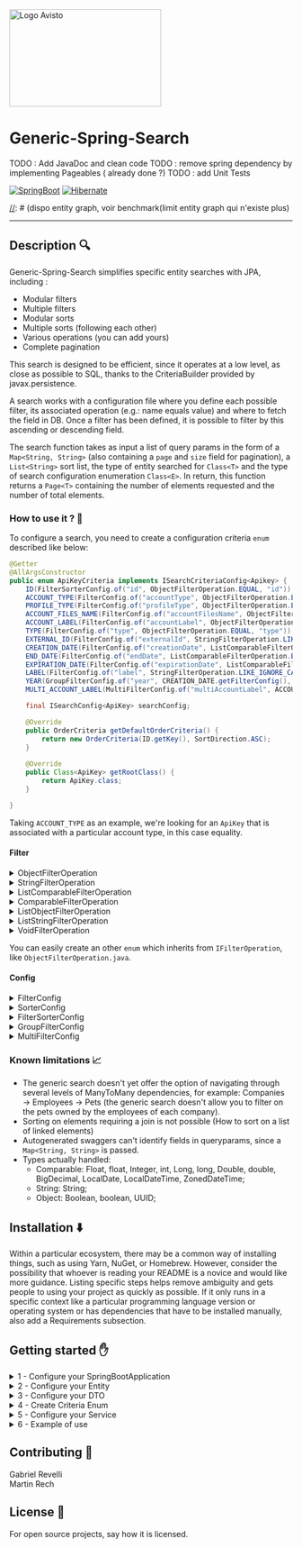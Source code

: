<img src="https://www.apec.fr/files/live/mounts/images/presentation_entreprise/416917/MIG_RENAME_06F162FF85ACD9785CB46C012D1AEFF21A5DF630.png" alt="Logo Avisto" width="270" height="173" />

# Generic-Spring-Search


TODO : Add JavaDoc and clean code
TODO : remove spring dependency by implementing Pageables ( already done ?)
TODO : add Unit Tests

[![SpringBoot](https://img.shields.io/badge/Spring-6DB33F?style=for-the-badge&logo=spring&logoColor=white)](https://spring.io/projects/spring-boot)
[![Hibernate](https://img.shields.io/badge/Hibernate-59666C?style=for-the-badge&logo=Hibernate&logoColor=white
)](https://hibernate.org/)

[//]: # (dispo entity graph, voir benchmark(limit entity graph qui n'existe plus)

***
## Description 🔍

Generic-Spring-Search simplifies specific entity searches with JPA, including :
- Modular filters
- Multiple filters
- Modular sorts
- Multiple sorts (following each other)
- Various operations (you can add yours)
- Complete pagination


This search is designed to be efficient, since it operates at a low level, as close as possible to SQL, thanks to the CriteriaBuilder provided by javax.persistence.

A search works with a configuration file where you define each possible filter, its associated operation (e.g.: name equals value) and where to fetch the field in DB. Once a filter has been defined, it is possible to filter by this ascending or descending field.

The search function takes as input a list of query params in the form of a `Map<String, String>` (also containing a `page` and `size` field for pagination), a `List<String>` sort list, the type of entity searched for `Class<T>` and the type of search configuration enumeration `Class<E>`. In return, this function returns a `Page<T>` containing the number of elements requested and the number of total elements.

### How to use it ? 🤔 <a name="how-to-use-it"></a>

To configure a search, you need to create a configuration criteria `enum` described like below:

```java
@Getter
@AllArgsConstructor
public enum ApiKeyCriteria implements ISearchCriteriaConfig<Apikey> {
    ID(FilterSorterConfig.of("id", ObjectFilterOperation.EQUAL, "id")),
    ACCOUNT_TYPE(FilterConfig.of("accountType", ObjectFilterOperation.EQUAL, "account.accountType.key")),
    PROFILE_TYPE(FilterConfig.of("profileType", ObjectFilterOperation.EQUAL, "account.accountType.profile.key")),
    ACCOUNT_FILES_NAME(FilterConfig.of("accountFilesName", ObjectFilterOperation.EQUAL, "account.files[name]")),
    ACCOUNT_LABEL(FilterConfig.of("accountLabel", ObjectFilterOperation.EQUAL, "account.label")),
    TYPE(FilterConfig.of("type", ObjectFilterOperation.EQUAL, "type")),
    EXTERNAL_ID(FilterConfig.of("externalId", StringFilterOperation.LIKE_IGNORE_CASE, "externalId")),
    CREATION_DATE(FilterConfig.of("creationDate", ListComparableFilterOperation.BETWEEN, "creationDate")),
    END_DATE(FilterConfig.of("endDate", ListComparableFilterOperation.BETWEEN, "endDate")),
    EXPIRATION_DATE(FilterConfig.of("expirationDate", ListComparableFilterOperation.BETWEEN, "expirationDate")),
    LABEL(FilterConfig.of("label", StringFilterOperation.LIKE_IGNORE_CASE_IGNORE_ACCENT, "label", "account.label")),
    YEAR(GroupFilterConfig.of("year", CREATION_DATE.getFilterConfig(), END_DATE.getFilterConfig())),
    MULTI_ACCOUNT_LABEL(MultiFilterConfig.of("multiAccountLabel", ACCOUNT_LABEL.getFilterConfig(), "account"));

    final ISearchConfig<ApiKey> searchConfig;

    @Override
    public OrderCriteria getDefaultOrderCriteria() {
        return new OrderCriteria(ID.getKey(), SortDirection.ASC);
    }
  
    @Override
    public Class<ApiKey> getRootClass() {
        return ApiKey.class;
    }

}
```

[//]: # (The idea here is to associate in `FilterConfig.of&#40;...&#41;` an operation, a query param name and an entity field name.)

Taking `ACCOUNT_TYPE` as an example, we're looking for an `ApiKey` that is associated with a particular account type, in this case equality.

[//]: # (The `FilterOperation` is used to describe the operation to be performed on the filter, many of which are already available and applicable to different types:)

#### Filter

<details>
  <summary>ObjectFilterOperation</summary>

| Operator Name | Description                                      | Filter Type |
|---------------|--------------------------------------------------|-------------|
| `EQUAL`       | Checks for equality between `field` and `filter` | `Object`    |

</details>

<details>
  <summary>StringFilterOperation</summary>

| Operator Name                          | Description                                                                | Filter Type |
|----------------------------------------|----------------------------------------------------------------------------|-------------|
| `LIKE`                                 | Checks that `field` contains part of the `filter`                          | `String`    |
| `LIKE_IGNORE_CASE`                     | Checks that the `field` contains part of the `filter`, case ignored        | `String`    |
| `LIKE_IGNORE_CASE_IGNORE_ACCENT`       | Checks for equality between `field` and `filter`, case and accents ignored | `String`    |
| `START_WITH`                           | Checks that the `field` begins with the `filter`                           | `String`    |
| `START_WITH_IGNORE_CASE`               | Check that the `field` begins with the `filter`, case ignored              | `String`    |
| `START_WITH_IGNORE_CASE_IGNORE_ACCENT` | Check that the `field` starts with the `filter`, case and accents ignored  | `String`    |
| `EQUAL_IGNORE_CASE`                    | Checks for equality between `field` and `filter`, case                     | `String`    |
| `EQUAL_IGNORE_CASE_IGNORE_ACCENT`      | Checks for equality between `field` and `filter`, case and accents ignored | `String`    |

</details>

<details>
  <summary>ListComparableFilterOperation</summary>

| Operator Name | Description                                            | Filter Type     |
|---------------|--------------------------------------------------------|-----------------|
| `BETWEEN`     | Checks that `field` is between the two `filter` fields | `Comparable[2]` |

</details>

<details>
  <summary>ComparableFilterOperation</summary>

| Operator Name                   | Description                                                      | Filter Type  |
|---------------------------------|------------------------------------------------------------------|--------------|
| `GREATER_THAN_OR_EQUAL`         | Checks that `field` is greater than or equal to `filter`         | `Comparable` |
| `GREATER_THAN_OR_EQUAL_OR_NULL` | Checks that `field` is greater than or equal to `filter` or null | `Comparable` |
| `LESS_THAN_OR_EQUAL`            | Checks that `field` is smaller than or equal to `filter`         | `Comparable` |

</details>

<details>
  <summary>ListObjectFilterOperation</summary>

| Operator Name | Description                                                                | Filter Type |
|---------------|----------------------------------------------------------------------------|-------------|
| `IN_EQUAL`    | Checks the equality of `field` with one of the `fields` in the filter list | `Object[]`  |

</details>

<details>
  <summary>ListStringFilterOperation</summary>

| Operator Name                        | Description                                                                                      | Filter Type |
|--------------------------------------|--------------------------------------------------------------------------------------------------|-------------|
| `IN_LIKE`                            | Checks that `field` contains one of the fields in the `filter` list                              | `String[]`  |
| `IN_EQUAL_IGNORE_CASE_IGNORE_ACCENT` | Checks that `field` is equal to one of the fields in the `filter` list, case and accents ignored | `String[]`  |

</details>

<details>
  <summary>VoidFilterOperation</summary>

| Operator Name         | Description                | Filter Type |
|-----------------------|----------------------------|-------------|
| `NOT_NULL`            | Checks for `field` nullity | `Void`      |
| `NULL`                | Checks for `field` nullity | `Void`      |
| `COLLECTION_IS_EMPTY` | Checks for `field` nullity | `Void`      |

</details>

You can easily create an other `enum` which inherits from `IFilterOperation`, like `ObjectFilterOperation.java`.

#### Config

<details>
  <summary>FilterConfig</summary>

Configures the filter in relation to a field.

Parameters:

| Key                | Filter                        | pathFirst                                                  | paths (Optional)                                            |
|--------------------|-------------------------------|------------------------------------------------------------|-------------------------------------------------------------|
| Name of the filter | Filter that you want to apply | First path to the field where you want to apply the filter | Same function as for the path, but for the remaining fields |

Example:
```java
SEARCH(FilterConfig.of("search", StringFilterOperation.LIKE_IGNORE_CASE, "firstName", "lastName"));
```

</details>

<details>
  <summary>SorterConfig</summary>

You can add additional sorter like `id` in the example to sort your entities.
In this case if we set `sorts = {id,asc}`, the response will be the sort by id in ascending order.

Parameters:

| Key                | path                                                 | 
|--------------------|------------------------------------------------------|
| Name of the sorter | Path to the field where you want to apply the sorter |

Example:
```java
ID(FilterSorterConfig.of("id", ObjectFilterOperation.EQUAL, "id"));
```

</details>

<details>
  <summary>FilterSorterConfig</summary>

This filter groups FilterConfig and SorterConfig. So you can use this config like a sort or like a filter.

Parameters:

| Key                | Filter                        | pathFirst                                                  | paths (Optional)                                            |
|--------------------|-------------------------------|------------------------------------------------------------|-------------------------------------------------------------|
| Name of the sorter | Filter that you want to apply | First path to the field where you want to apply the filter | Same function as for the path, but for the remaining fields |

Example:
```java
ID(FilterSorterConfig.of("id", ObjectFilterOperation.EQUAL, "id"));
```

</details>

<details>
  <summary>GroupFilterConfig</summary>

The purpose of this filter is to group some FilterConfig.

Parameters:

| Key               | Filter                        | Filters (Optional) |
|-------------------|-------------------------------|--------------------|
| Name of the Group | Filter that you want to apply | Other filters      |

Example:
```java
PEOPLE(GroupFilterConfig.of("searchpeople", FIRSTNAME.getFilterConfig(), LASTNAME.getFilterConfig()));
```

</details>

<details>
  <summary>MultiFilterConfig</summary>

To understand this filter, let's take the example of a company: Avisto. Avisto has a `List<Employee>`.
 And if you want to get the employees whose names start with "M" or "N", you can use this filter to apply the name filter twice.

Parameters:

| Key                    | Filter                        | joinPath                                             |
|------------------------|-------------------------------|------------------------------------------------------|
| Name of the Multiplier | Filter that you want to apply | path to the field where you want to apply the filter |

Example:
```java
PEOPLE(GroupFilterConfig.of("searchpeople", FIRSTNAME.getFilterConfig(), LASTNAME.getFilterConfig()));
```

Parameters example:
`searchpeople="M","N"`

</details>

### Known limitations 📈

- The generic search doesn't yet offer the option of navigating through several levels of ManyToMany dependencies, for example: Companies → Employees → Pets (the generic search doesn't allow you to filter on the pets owned by the employees of each company).
- Sorting on elements requiring a join is not possible (How to sort on a list of linked elements)
- Autogenerated swaggers can't identify fields in queryparams, since a `Map<String, String>` is passed.
- Types actually handled:
    - Comparable: Float, float, Integer, int, Long, long, Double, double, BigDecimal, LocalDate, LocalDateTime, ZonedDateTime;
    - String: String;
    - Object: Boolean, boolean, UUID;

## Installation ⬇️
Within a particular ecosystem, there may be a common way of installing things, such as using Yarn, NuGet, or Homebrew. However, consider the possibility that whoever is reading your README is a novice and would like more guidance. Listing specific steps helps remove ambiguity and gets people to using your project as quickly as possible. If it only runs in a specific context like a particular programming language version or operating system or has dependencies that have to be installed manually, also add a Requirements subsection.

## Getting started ✋

<details>
  <summary>1 - Configure your SpringBootApplication</summary>

  Firstly, you need to specify that you want Spring to scan your package and the library package, so in your SpringBootApplication add this line :
  ```java
  @SpringBootApplication(scanBasePackages = {"your_package", "com.avisto.genericspringsearch"})
  ```
</details>

<details>
  <summary>2 - Configure your Entity</summary>

For the library to correctly analyze your entity, you must add SearchableEntity to your Entity :
```java
  public class Entity implements SearchableEntity {}
  ```
</details>

<details>
  <summary>3 - Configure your DTO</summary>

Pas nécessaire je pense à voir
```java
  protected EntityDTO(Entity entity) {
    this.id = entity.getId();
    this.name = entity.getName();
  }

  @Getter
  public static class EntityInList extends EntityDTO {

  public EntityInList(Entity entity) {
    super(entity);
  }
}
  ```
</details>

<details>
  <summary>4 - Create Criteria Enum</summary>

To specify a filter for your search, you need to create an enum as described in [How to use it ? 🤔](#how-to-use-it).

</details>

<details>
  <summary>5 - Configure your Service</summary>

To integrate the library into your services, add the following lines :
```java
  private final SearchCriteriaRepository<Entity, EntityCriteria> searchCriteriaRepository;
  ```
</details>

<details>
  <summary>6 - Example of use</summary>

This example shows you how to search your entity with EntityCriteria Enum :
```java
  public Page<EntityDTO.EntityInList> getEntities(Map<String, String> params, List<String> sorts) {
    return searchCriteriaRepository.search(EntityCriteria.class, params, sorts, EntityDTO.EntityInList::new);
  }
```
</details>


## Contributing 👯

Gabriel Revelli\
Martin Rech

## License 📃
For open source projects, say how it is licensed.